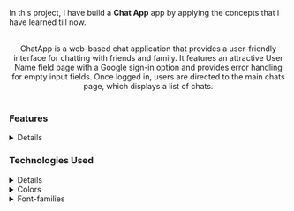 In this project, I have build a **Chat App** app by applying the concepts that i have learned till now.

<br/>
<div style="text-align: center;">
    ChatApp is a web-based chat application that provides a user-friendly interface for chatting with friends and family. It features an attractive User Name field page with a Google sign-in option and provides error handling for empty input fields. Once logged in, users are directed to the main chats page, which displays a list of chats.
</div>
<br/>

### Features

<details>

<summery>Click to View</summery>

<br/>

- Attractive User Name Field page with Google Sign-In
- Error handling for empty input fields
- Main page displaying a list of chats
- Google Auth for Sign -In
- React.js Icons
- Component-based architecture

</details>

### Technologies Used

<details>

</br>

- React.js
- Google Auth for Sign-In
- CSS for styling
- Babel

</details>

<details>
<summary>Colors</summary>

<br/>

<div style="background-color: #add8e6; width: 150px; padding: 10px; color: black">Light Blue</div>
<div style="background-color:#1e293b; width: 150px; padding: 10px; color: black">Cayn Blue</div>
<div style="background-color: #0967d2; width: 150px; padding: 10px; color: black">Blue Color</div>
<div style="background-color: #ffffff; width: 150px; padding: 10px; color: black">Hex: #ffffff</div>
<div style="background-color: #ff0b37; width: 150px; padding: 10px; color: black">Dark Pink</div>
<div style="background-color: rgb(128, 128, 128); width: 150px; padding: 10px; color: black">Grey</div>
<div style="background-color: rgb(211,211,211); width: 150px; padding: 10px; color: black">Light Grey</div>
<div style="background-color: rgb(245, 222, 179); width: 150px; padding: 10px; color: black">Hex: #ffffff</div>

<br/>
</details>

<details>
<summary>Font-families</summary>

- Roboto

</details>
